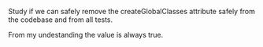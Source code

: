 Study if we can safely remove the createGlobalClasses attribute safely from the codebase and from all tests.

From my undestanding the value is always true.
